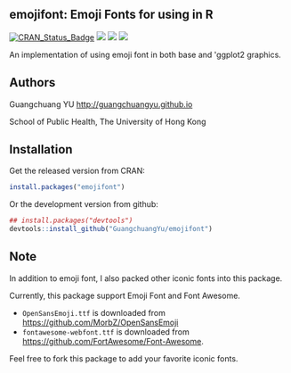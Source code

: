 emojifont: Emoji Fonts for using in R
---------

[![CRAN_Status_Badge](http://www.r-pkg.org/badges/version/emojifont)](http://cran.r-project.org/package=emojifont)
![](http://cranlogs.r-pkg.org/badges/grand-total/emojifont?color=brightgreen)
![](http://cranlogs.r-pkg.org/badges/emojifont?color=brightgreen)
![](http://cranlogs.r-pkg.org/badges/last-week/emojifont?color=brightgreen)

An implementation of using emoji font in both base and 'ggplot2 graphics.


## Authors ##

Guangchuang YU <http://guangchuangyu.github.io>

School of Public Health, The University of Hong Kong 

## Installation ##

Get the released version from CRAN:

```r
install.packages("emojifont")
```

Or the development version from github:

```r
## install.packages("devtools")
devtools::install_github("GuangchuangYu/emojifont")
```

## Note

In addition to emoji font, I also packed other iconic fonts into this package.

Currently, this package support Emoji Font and Font Awesome.

+ `OpenSansEmoji.ttf` is downloaded from <https://github.com/MorbZ/OpenSansEmoji>
+ `fontawesome-webfont.ttf` is downloaded from <https://github.com/FortAwesome/Font-Awesome>.

Feel free to fork this package to add your favorite iconic fonts.

